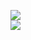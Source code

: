 [![](https://img.shields.io/badge/Made%20With-Github%20Spray-lightgrey.svg?style=for-the-badge&logo=github)](https://github.com/Annihil/github-spray#2288)  
[![](https://i.imgur.com/2DrTn0Z.gif)](https://github.com/Annihil/github-spray)